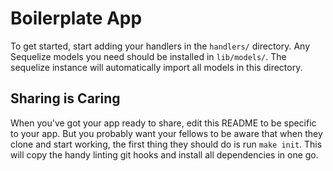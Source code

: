 # Boilerplate App

To get started, start adding your handlers in the `handlers/`
directory. Any Sequelize models you need should be installed in
`lib/models/`. The sequelize instance will automatically import all
models in this directory.

## Sharing is Caring

When you've got your app ready to share, edit this README to be
specific to your app. But you probably want your fellows to be aware
that when they clone and start working, the first thing they should do
is run `make init`. This will copy the handy linting git hooks and
install all dependencies in one go.

